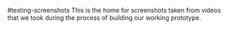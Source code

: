 #testing-screenshots
This is the home for screenshots taken from videos that we took during the process of building our working prototype. 
